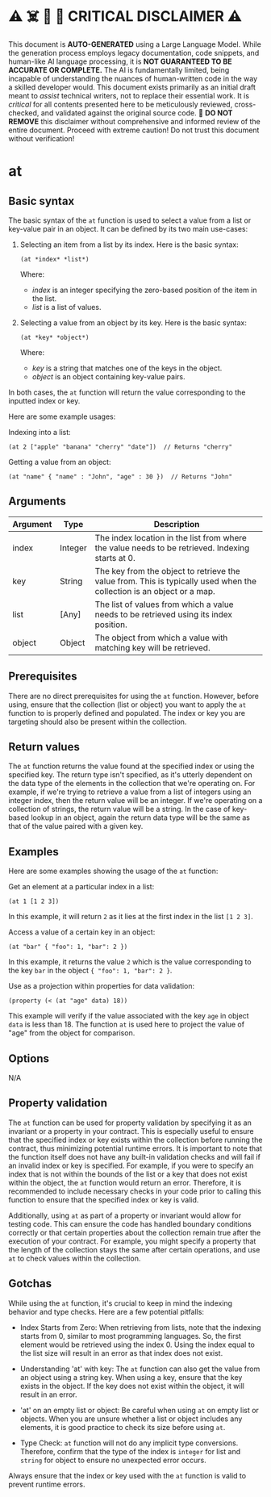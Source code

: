 
# ⚠️ ☠️ 🔮 🤖 CRITICAL DISCLAIMER ⚠️

 
This document is **AUTO-GENERATED** using a Large Language Model. While the generation process employs legacy documentation, code snippets, and human-like AI language processing, it is **NOT GUARANTEED TO BE ACCURATE OR COMPLETE.** The AI is fundamentally limited, being incapable of understanding the nuances of human-written code in the way a skilled developer would. This document exists primarily as an initial draft meant to *assist* technical writers, not to replace their essential work. It is *critical* for all contents presented here to be meticulously reviewed, cross-checked, and validated against the original source code. 🚫 **DO NOT REMOVE** this disclaimer without comprehensive and informed review of the entire document. Proceed with extreme caution! Do not trust this document without verification!

# at

## Basic syntax

The basic syntax of the `at` function is used to select a value from a list or key-value pair in an object. It can be defined by its two main use-cases:

1. Selecting an item from a list by its index. Here is the basic syntax:

    ```pact
    (at *index* *list*)
    ```

    Where:
    - *index* is an integer specifying the zero-based position of the item in the list.
    - *list* is a list of values.

2. Selecting a value from an object by its key. Here is the basic syntax:

    ```pact
    (at *key* *object*)
    ```

    Where:
    - *key* is a string that matches one of the keys in the object.
    - *object* is an object containing key-value pairs.

In both cases, the `at` function will return the value corresponding to the inputted index or key.

Here are some example usages:

Indexing into a list:

```pact
(at 2 ["apple" "banana" "cherry" "date"])  // Returns "cherry"
```

Getting a value from an object:

```pact
(at "name" { "name" : "John", "age" : 30 })  // Returns "John"
```

## Arguments

| Argument | Type | Description |
| --- | --- | --- |
| index | Integer | The index location in the list from where the value needs to be retrieved. Indexing starts at 0. |
| key | String | The key from the object to retrieve the value from. This is typically used when the collection is an object or a map. |
| list | [Any] | The list of values from which a value needs to be retrieved using its index position. |
| object | Object | The object from which a value with matching key will be retrieved. |


## Prerequisites

There are no direct prerequisites for using the `at` function. However, before using, ensure that the collection (list or object) you want to apply the `at` function to is properly defined and populated. The index or key you are targeting should also be present within the collection.

## Return values

The `at` function returns the value found at the specified index or using the specified key. The return type isn't specified, as it's utterly dependent on the data type of the elements in the collection that we're operating on. For example, if we're trying to retrieve a value from a list of integers using an integer index, then the return value will be an integer. If we're operating on a collection of strings, the return value will be a string. In the case of key-based lookup in an object, again the return data type will be the same as that of the value paired with a given key.

## Examples

Here are some examples showing the usage of the `at` function:

Get an element at a particular index in a list:

```pact
(at 1 [1 2 3])
```
In this example, it will return `2` as it lies at the first index in the list `[1 2 3]`.

Access a value of a certain key in an object:

```pact
(at "bar" { "foo": 1, "bar": 2 })
```
In this example, it returns the value `2` which is the value corresponding to the key `bar` in the object `{ "foo": 1, "bar": 2 }`.

Use as a projection within properties for data validation:

```pact
(property (< (at "age" data) 18))
```
This example will verify if the value associated with the key `age` in object `data` is less than 18. The function `at` is used here to project the value of "age" from the object for comparison.

## Options

N/A

## Property validation

The `at` function can be used for property validation by specifying it as an invariant or a property in your contract. This is especially useful to ensure that the specified index or key exists within the collection before running the contract, thus minimizing potential runtime errors. It is important to note that the function itself does not have any built-in validation checks and will fail if an invalid index or key is specified. For example, if you were to specify an index that is not within the bounds of the list or a key that does not exist within the object, the `at` function would return an error. Therefore, it is recommended to include necessary checks in your code prior to calling this function to ensure that the specified index or key is valid. 

Additionally, using `at` as part of a property or invariant would allow for testing code. This can ensure the code has handled boundary conditions correctly or that certain properties about the collection remain true after the execution of your contract. For example, you might specify a property that the length of the collection stays the same after certain operations, and use `at` to check values within the collection.

## Gotchas

While using the `at` function, it's crucial to keep in mind the indexing behavior and type checks. Here are a few potential pitfalls:

- Index Starts from Zero: When retrieving from lists, note that the indexing starts from 0, similar to most programming languages. So, the first element would be retrieved using the index 0. Using the index equal to the list size will result in an error as that index does not exist.

- Understanding 'at' with key: The `at` function can also get the value from an object using a string key. When using a key, ensure that the key exists in the object. If the key does not exist within the object, it will result in an error.

- 'at' on an empty list or object: Be careful when using `at` on empty list or objects. When you are unsure whether a list or object includes any elements, it is good practice to check its size before using `at`.

- Type Check: `at` function will not do any implicit type conversions. Therefore, confirm that the type of the index is `integer` for list and `string` for object to ensure no unexpected error occurs. 

Always ensure that the index or key used with the `at` function is valid to prevent runtime errors.

